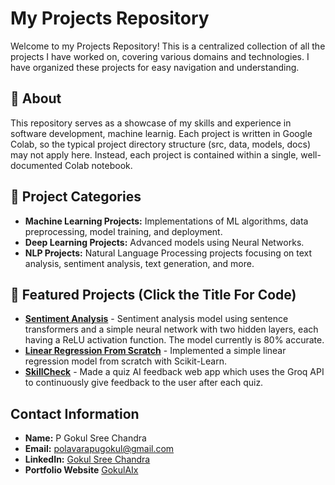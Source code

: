 # My Projects Repository

Welcome to my Projects Repository! This is a centralized collection of all the projects I have worked on, covering various domains and technologies. I have organized these projects for easy navigation and understanding.

## 📌 About
This repository serves as a showcase of my skills and experience in software development, machine learnig. Each project is written in Google Colab, so the typical project directory structure (src, data, models, docs) may not apply here. Instead, each project is contained within a single, well-documented Colab notebook.

## 🚀 Project Categories
- **Machine Learning Projects:** Implementations of ML algorithms, data preprocessing, model training, and deployment.
- **Deep Learning Projects:** Advanced models using Neural Networks.
- **NLP Projects:** Natural Language Processing projects focusing on text analysis, sentiment analysis, text generation, and more.


## 🌟 Featured Projects (Click the Title For Code)
- **[Sentiment Analysis](https://colab.research.google.com/drive/1s0cIJ-d3kNy7MNvHf4P0dzYmuH9IDOf6?usp=sharing)** - Sentiment analysis model using sentence transformers and a simple neural network with two hidden layers, each having a ReLU activation function. The model currently is 80% accurate.
- **[Linear Regression From Scratch](https://colab.research.google.com/drive/17GbaRmudM5v08ENQgkANDvFegYS8GLZQ?usp=sharing)** - Implemented a simple linear regression model from scratch with Scikit-Learn.
- **[SkillCheck](https://github.com/Gokul-sc/SkillCheck)** - Made a quiz AI feedback web app which uses the Groq API to continuously give feedback to the user after each quiz.

## Contact Information
- **Name:** P Gokul Sree Chandra
- **Email:** polavarapugokul@gmail.com
- **LinkedIn:** [Gokul Sree Chandra](https://www.linkedin.com/in/gokulsreechandra/)
- **Portfolio Website** [GokulAIx](https://soft-truffle-eada3e.netlify.app/)
